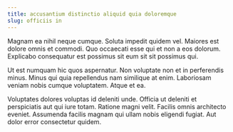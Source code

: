 ```yaml
---
title: accusantium distinctio aliquid quia doloremque
slug: officiis in
---
```


Magnam ea nihil neque cumque. Soluta impedit quidem vel. Maiores est dolore omnis et commodi. Quo occaecati esse qui et non a eos dolorum. Explicabo consequatur est possimus sit eum sit sit possimus qui.

Ut est numquam hic quos aspernatur. Non voluptate non et in perferendis minus. Minus qui quia repellendus nam similique at enim. Laboriosam veniam nobis cumque voluptatem. Atque et ea.

Voluptates dolores voluptas id deleniti unde. Officia ut deleniti et perspiciatis aut qui iure totam. Ratione magni velit. Facilis omnis architecto eveniet. Assumenda facilis magnam qui ullam nobis eligendi fugiat. Aut dolor error consectetur quidem.
